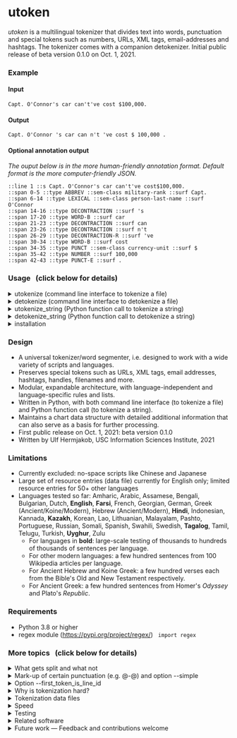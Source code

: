 # utoken
_utoken_ is a multilingual tokenizer that divides text into words, punctuation and special tokens such as numbers, URLs, XML tags, email-addresses and hashtags.
The tokenizer comes with a companion detokenizer.
Initial public release of beta version 0.1.0 on Oct. 1, 2021.

### Example
#### Input
```
Capt. O'Connor's car can't've cost $100,000.
```

#### Output
```
Capt. O'Connor 's car can n't 've cost $ 100,000 .
```

#### Optional annotation output
_The ouput below is in the more human-friendly annotation format. Default format is the more computer-friendly JSON._
```
::line 1 ::s Capt. O'Connor's car can't've cost$100,000.
::span 0-5 ::type ABBREV ::sem-class military-rank ::surf Capt.
::span 6-14 ::type LEXICAL ::sem-class person-last-name ::surf O'Connor
::span 14-16 ::type DECONTRACTION ::surf 's
::span 17-20 ::type WORD-B ::surf car
::span 21-23 ::type DECONTRACTION ::surf can
::span 23-26 ::type DECONTRACTION ::surf n't
::span 26-29 ::type DECONTRACTION-R ::surf 've
::span 30-34 ::type WORD-B ::surf cost
::span 34-35 ::type PUNCT ::sem-class currency-unit ::surf $
::span 35-42 ::type NUMBER ::surf 100,000
::span 42-43 ::type PUNCT-E ::surf .
```

### Usage &nbsp; (click below for details)
<details>
<summary>utokenize (command line interface to tokenize a file)</summary>

```
python -m utoken.utokenize [-h] [-i INPUT-FILENAME] [-o OUTPUT-FILENAME] [-a ANNOTATION-FILENAME] 
                           [--annotation_format ANNOTATION_FORMAT] [-p PROFILE-FILENAME] 
                           [--profile_scope PROFILE_SCOPE] [-d DATA_DIRECTORY] [--lc LANGUAGE-CODE] 
                           [-f] [-v] [-c] [--simple] [--version]
  
optional arguments:
  -h, --help            show this help message and exit
  -i INPUT-FILENAME, --input INPUT-FILENAME
                        (default: STDIN)
  -o OUTPUT-FILENAME, --output OUTPUT-FILENAME
                        (default: STDOUT)
  -a ANNOTATION-FILENAME, --annotation_file ANNOTATION-FILENAME
                        (optional output)
  --annotation_format ANNOTATION_FORMAT
                        (default: 'json'; alternative: 'double-colon')
  -p PROFILE-FILENAME, --profile PROFILE-FILENAME
                        (optional output for performance analysis)
  --profile_scope PROFILE_SCOPE
                        (optional scope for performance analysis)
  -d DATA_DIRECTORY, --data_directory DATA_DIRECTORY
                        (default: standard data directory)
  --lc LANGUAGE-CODE    ISO 639-3, e.g. 'fas' for Persian
  -f, --first_token_is_line_id
                        First token is line ID (and will be exempt from any tokenization)
  -v, --verbose         write change log etc. to STDERR
  -c, --chart           build annotation chart, even without annotation output
  --simple              prevent MT-style output (e.g. @-@). Note: can degrade any detokenization
  --version             show program's version number and exit
```
Note: Please make sure that your $PYTHONPATH includes the directory in which this README file resides.
</details>

<details>
<summary>detokenize (command line interface to detokenize a file)</summary>

```
python -m utoken.detokenize [-h] [-i INPUT-FILENAME] [-o OUTPUT-FILENAME] [-d DATA_DIRECTORY] 
                            [--lc LANGUAGE-CODE] [-f] [-v] [--version]
optional arguments:
  -h, --help            show this help message and exit
  -i INPUT-FILENAME, --input INPUT-FILENAME
                        (default: STDIN)
  -o OUTPUT-FILENAME, --output OUTPUT-FILENAME
                        (default: STDOUT)
  -d DATA_DIRECTORY, --data_directory DATA_DIRECTORY
                        (default: standard data directory)
  --lc LANGUAGE-CODE    ISO 639-3, e.g. 'fas' for Persian
  -f, --first_token_is_line_id
                        First token is line ID (and will be exempt from any tokenization)
  -v, --verbose         write change log etc. to STDERR
  --version             show program's version number and exit
```
Note: Please make sure that your $PYTHONPATH includes the directory in which this README file resides.
</details>

<details>
<summary>utokenize_string (Python function call to tokenize a string)</summary>
  
```python
from utoken import utokenize
  
tok = utokenize.Tokenizer(lang_code='eng')  # Initialize tokenizer, load resources
print(tok.utokenize_string("Dont worry!"))
print(tok.utokenize_string("Sold,for $9,999.99 on ebay.com."))
```
Output:
```
Do n't worry !
Sold , for $ 9,999.99 on ebay.com .
```
Note: Please make sure that your $PYTHONPATH includes the directory in which this README file resides.
</details>

<details>
<summary>detokenize_string (Python function call to detokenize a string)</summary>
 
```python
from utoken import detokenize

detok = detokenize.Detokenizer(lang_code='eng')  # Initialize detokenizer, load resources
print(detok.detokenize_string("Do n't worry !"))
print(detok.detokenize_string("Sold , for $ 9,999.99 on ebay.com ."))
```
Output:
```
Don't worry!
Sold, for $9,999.99 on ebay.com.
```
Note: Please make sure that your $PYTHONPATH includes the directory in which this README file resides.
</details>

<details>
<summary>installation</summary>

```bash
pip install utoken
```
or
```bash
git clone https://github.com/uhermjakob/utoken.git
```
</details>

### Design
* A universal tokenizer/word segmenter, i.e. designed to work with a wide variety of scripts and languages.
* Preserves special tokens such as URLs, XML tags, email addresses, hashtags, handles, filenames and more.
* Modular, expandable architecture, with language-independent and language-specific rules and lists.
* Written in Python, with both command line interface (to tokenize a file) and Python function call (to tokenize a string).
* Maintains a chart data structure with detailed additional information that can also serve as a basis for further processing.
* First public release on Oct. 1, 2021: beta version 0.1.0
* Written by Ulf Hermjakob, USC Information Sciences Institute, 2021

### Limitations
* Currently excluded: no-space scripts like Chinese and Japanese
* Large set of resource entries (data file) currently for English only; limited resource entries for 50+ other languages
* Languages tested so far: Amharic, Arabic, Assamese, Bengali, Bulgarian, Dutch, __English__, __Farsi__, French, Georgian, German, Greek (Ancient/Koine/Modern), Hebrew (Ancient/Modern), __Hindi__, Indonesian, Kannada, __Kazakh__, Korean, Lao, Lithuanian, Malayalam, Pashto, Portuguese, Russian, Somali, Spanish, Swahili, Swedish, __Tagalog__, Tamil, Telugu, Turkish, __Uyghur__, Zulu
  * For languages in __bold__: large-scale testing of thousands to hundreds of thousands of sentences per language.
  * For other modern languages: a few hundred sentences from 100 Wikipedia articles per language.
  * For Ancient Hebrew and Koine Greek: a few hundred verses each from the Bible's Old and New Testament respectively.  
  * For Ancient Greek: a few hundred sentences from Homer's _Odyssey_ and Plato's _Republic_.

### Requirements
* Python 3.8 or higher
* regex module (https://pypi.org/project/regex/) &nbsp; ```import regex```

### More topics &nbsp; (click below for details)
<details>
<summary>What gets split and what not</summary>

### What gets split
* Contractions: ```John's``` → ```John``` ```'s```; ```we've``` → ```we``` ```'ve```; ```can't``` → ```can``` ```n't```; ```won't``` → ```will``` ```n't```
* Quantities into number and unit: ```5,000km²``` → ```5,000``` ```km²```
* Ordinal numbers into number and ordinal particle: ```350th``` → ```350``` ```th```
* Non-lexical hyphenated expressions: ```peace-loving``` → ```peace``` ```@-@``` ```loving```
* Name initials: ```J.S.Bach``` → ```J.``` ```S.``` ```Bach```
 
### What stays together
* XML tags: ```<a href="http://www.hollywoodbowl.com">```
* URLs: ```https://www.youtube.com/watch?v=AaZ_RSt0KP8```
* Email addresses: ```а.almukhanov@energo.gov.kz```
* Filenames: ```Оперплан_каз2015.doc```
* Numbers: ```-12,345,678.90``` &nbsp; ```१,२३,४५,६७८.९०```
* Abbreviations: ```Mr.``` &nbsp; ```e.g.``` &nbsp; ```w/o```
* Lexicon entries with dashes: ```T-shirt``` &nbsp; ```father-in-law``` &nbsp; ```so-called``` &nbsp; ```Port-au-Prince```
* Lexicon entries with apostrophe: ```Xi’an``` &nbsp; <nobr>```'s-Gravenhage```</nobr>
* Hashtags, handles: ```#global_warming``` &nbsp; ```#2``` &nbsp; ```@GermanBeer```
* Groups of related punctuation: ```???```
* Groups of emojis and other symbols: ```⚽👍🎉```
* Words with an internal _zero width non-joiner_: e.g. Farsi ```می‌خواهم```
</details>

<details>
<summary>Mark-up of certain punctuation (e.g. @-@) and option --simple</summary>

### Mark-up of certain punctuation (e.g. @-@)
For many application such as machine translation, tokenization is important, but should be reversed when producing the final output.
In some cases, this is relatively straight forward, so ```.``` and ```,``` typically attach to the word on the left and ```(``` attaches to the word on the right.
In other cases, it can generally be very hard to decide how to detokenize, so we add a special tag such as ```@``` during tokenization in order to guide later dekonization.
A ```@``` on one or both sides of punctuation indicates that in the original text, the punctuation and neighboring word were together. 
To look at it in another way, the tokenizer basically upgrades the non-directional ```"``` to an open ```"@``` or close ```@"``` delimiter. 

Example: ```("Hello,world!")``` &nbsp; Tokenized: ```( "@ Hello , world ! @" )``` &nbsp; Detokenized: ```("Hello, world!")```
  
If later detokenization is not import and you want to suppress any markup with ```@```, call _utokenizer.py_ with the option _--simple_
  
Example: ```("Hello,world!")``` &nbsp; Tokenized (simple): ```( " Hello , world ! " )``` &nbsp; Detokenized: ```(" Hello, world! ")```
</details>

<details>
<summary>Option --first_token_is_line_id</summary>

### Option --first_token_is_line_id
In some applications, the text to be tokenized is preceded by a sentence ID at the beginning of each line and tokenization should *not* be applied to those sentence IDs.  
Option ```--first_token_is_line_id```, or ```-f``` for short, suppresses tokenization of those sentence IDs.

* Example input: ```GEN:1:1	In the beginning, God created the heavens and the earth.```
* ```utokenize.pl``` tokenization: ```GEN @:@ 1 @:@ 1 In the beginning , God created the heavens and the earth .```
* ```utokenize.pl -f``` tokenization: ```GEN:1:1 In the beginning , God created the heavens and the earth .```
</details>
  
<details>
<summary>Why is tokenization hard?</summary>

### Why is tokenization hard?
Tokenization is more then just splitting a sentence along spaces, as a lot of punctuation such as commas and periods are attached to adjacent words.
But we can't just blindly split off commas and periods, as this would break numbers such as `12,345.60`, abbreviations such as `Mr.` or URLs such as `www.usc.edu`.

* There are many special types of entities that need to be preserved in tokenization, e.g. 
  * XML tags: ```<a href="http://www.hollywoodbowl.com">```
  * URLs: ```https://www.youtube.com/watch?v=AaZ_RSt0KP8```
  * Email addresses: ```а.almukhanov@energo.gov.kz```
  * Filenames: ```Оперплан_каз2015.doc```
  * Numbers: ```-12,345,678.90``` &nbsp; ```१,२३,४५,६७८.९०```
  * Hashtags, handles: ```#global_warming``` &nbsp; ```#2``` &nbsp; ```@GermanBeer```
* __Abbreviations__ can be hard to determine in many languages, as a period might indicate an abbreviation or the end of a sentence.
  * Abbreviations: ```Mr.``` &nbsp; ```e.g.``` &nbsp; ```w/o```
* __Apostrophes__ are normal letters in some languages, e.g. Somali ```su'aal``` (_question_). Apostrophes can appear in foreign names (e.g. ```Xi'an``` and ```'s-Gravenhage```). In some languages, an apostrophe is used for contractions, such as ```John's``` and ```we'll``` in English. Additionally, an apostrophe can be used as a quote around a word or phrase such as `'Good job!'`. All these cases have to be treated differently.
* __Hyphens__ can join independent words such as in `peace-loving` (which should be split). But they also occur inside lexical phrases such as `T-shirt` that should __not__ be split.
* Many applications need to map a tokenized sentence back to 'normal' untokenized text. To support such a __detokenizer__, the tokenizer's output must facilitate future detokenization. For example, by default, the tokenizer adds attachment tags such as '@' to punctuation to indicate to which side(s) they should attach after detokenization. For more on this topic, please see topic _Mark-up of certain punctuation_ above.
* Other challenges: symbols, variation selectors, non-standard whitespaces, special characters such as `zero width non-joiner`.
* In general, it is hard to make a tokenizer work __universally__, for a wide range of languages, scripts and conventions.
* _utoken_ uses a combination of general patterns and lists of specific tokens to solve many of the challenges above. (See more under topic _Tokenization data files_.)
* Example for a language-specific challenge: In Modern Hebrew, acronyms are marked by placing a _gershayim_ between the last two characters, e.g. ארה״ב (USA). In practice, the _gershayim_ is often replaced by the more readily available quotation mark ("). However, quotation marks are also used for quotations, e.g. <span dir="rtl">ה"סתום"</span> (the "valve"), so care has to be taken to do justice to both acronymns (preserve as a single token) and quotes (separate into multiple tokens).
</details>

<details>
<summary>Tokenization data files</summary>

### Tokenization data files
_utokenize_ includes a number of data files to supports its operation:
* `tok-resource.txt` includes language-independent tokenization resource entries, especially for punctuation, abbreviations (e.g. ```km²```) and names (especially those with hyphens, spaces and other non-alpha characters)
* `tok-resource-eng-global.txt` contains tokenization resource entries for English that are also loaded for other languages. This is helpful as foreign texts often code-switch to English.
* `tok-resource-eng.txt` contains tokenization resource entries for English that are not shared, including those that would not work in other languages. For example, in English, _dont_ in a non-standard version of _don't_ and is tokenized into ```do``` ```n't```, but in French, _dont_ (_of which_) is a regular word that should be left alone.
* `detok-resource.txt` includes resources for detokenization. The file is also used by the tokenizer to mark up certain punctuation with attachment tags such as @-@.
* There are numerous other `tok-resource-xxx.txt` files for other languages, some larger than others. Some languages such as Farsi just don't use contractions and abbreviations with periods that much, so there are few entries. Others files might benefit from additional contributions. 
* `top-level-domain-codes.txt` contains a list of suffixes such as .com, .org, .uk, .tv to support tokenization of URLs and email address.

Exmaples of resource entries:
```
::punct-split ! ::side end ::group True ::comment multiple !!! remain grouped as a single token
::contraction can't ::target can n't ::lcode eng
::repair wo n't ::target will n't ::lcode eng ::problem previous tokenizer
::abbrev No. ::exp number ::lcode eng ::sem-class corpus-component ::case-sensitive True ::right-context \s*\d
::lexical T-shirt ::lcode eng ::plural +s
::misspelling accomodate ::target accommodate ::lcode eng ::suffix-variations e/ed;es;ing;ion;ions

::markup-attach - ::group True ::comment hyphen-minus ::example the hyphen in _peace-loving_ will be marked up as ```@-@```
::auto-attach th ::side left ::left-context \d ::lcode eng ::example 20th
```
</details>

<details>
<summary>Speed</summary>

### Speed
210,000 characters per second (real time) on a 39k sentence English AMR corpus on a 2021 MacBook Pro using a single CPU.
Parallelization is trivial as sentences are tokenized independent of each other.
</details>

<details>
<summary>Testing</summary>

### Testing
_utoken_ has been tested on 48 corpora in 37 languages and 15 scripts (as of version 0.1.3).
Tests include 
* Manual review of lots of tokenization
* Comparison to other tokenizers: [Sacremoses](https://github.com/alvations/sacremoses) and [ulf-tokenizer](https://github.com/isi-nlp/ulf-tokenizer)
* Tokenization analysis scripts: 
  * wildebeest (text normalization and cleaning; analysis of types of characters used, encoding issues) 
  * aux/tok-analysis.py (looks for a number of potential problems such as tokens with mixed letters/digits, mixed letters/punctuation, potential abbreviations separated from period)
* Comparisons to previous versions of all test corpora before release.
</details>

<details>
<summary>Related software</summary>

### Related software
* [Universal romanizer _uroman_](https://github.com/isi-nlp/uroman), written by Ulf Hermjakob (same author)
</details>

<details>
<summary>Future work — Feedback and contributions welcome</summary>

### Future work — Feedback and contributions welcome
Plans include 
* Building resources, testing and fine-tuning of additional languages such as Hausa, Italian, Telugu, Vietnamese.
* Adding new special entity types such as IPA pronunciations, geographic coordinates, complex IDs such as 403(k).
* Semi-supervised learning of lexical and abbreviation resources from large corpora.
</details>

